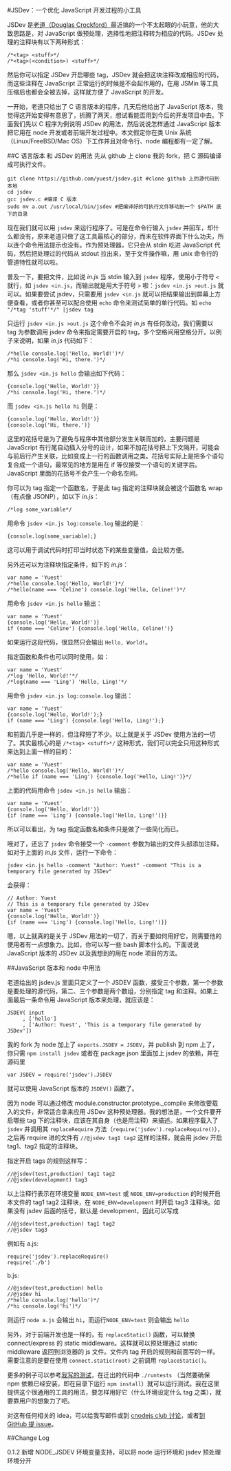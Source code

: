 #JSDev：一个优化 JavaScript 开发过程的小工具

JSDev 是[老道（Douglas Crockford）][doug]最近搞的一个不太起眼的小玩意，他的大致思路是，对 JavaScript 做预处理，选择性地把注释转为相应的代码。JSDev 处理的注释块有以下两种形式：

[doug]: http://www.crockford.com "JavaScript 编程界的大神，《JavaScript语言精粹》一书的作者，Yahoo! 的程序员 Douglas Crockford"

    /*<tag> <stuff>*/
    /*<tag>(<condition>) <stuff>*/

然后你可以指定 JSDev 开启哪些 tag，JSDev 就会把这块注释改成相应的代码，而这些注释在 JavaScript 正常运行的时候是不会起作用的，在用 JSMin 等工具压缩后也都会全被去掉，这样就方便了 JavaScript 的开发。

一开始，老道只给出了 C 语言版本的程序，几天后他给出了 JavaScript 版本，我觉得这开始变得有意思了，折腾了两天，想试看能否用到今后的开发项目中去。下面我们先以 C 程序为例说明 JSDev 的用法，然后说说怎样通过 JavaScript 版本把它用在 node 开发或者前端开发过程中。本文假定你在类 Unix 系统（Linux/FreeBSD/Mac OS）下工作并且对命令行、node 编程都有一定了解。

##C 语言版本 和 JSDev 的用法
先从 github 上 clone 我的 fork，把 C 源码编译成可执行文件。

    git clone https://github.com/yuest/jsdev.git #clone github 上的源代码到本地
    cd jsdev
    gcc jsdev.c #编译 C 版本
    sudo mv a.out /usr/local/bin/jsdev #把编译好的可执行文件移动到一个 $PATH 底下的目录

现在我们就可以用 `jsdev` 来运行程序了。可是在命令行输入 `jsdev` 并回车，却什么都没有，原来老道只做了这工具最核心的部分，而未在软件界面下什么功夫，所以连个命令用法提示也没有。作为预处理器，它只会从 stdin 吃进 JavaScript 代码，然后把处理过的代码从 stdout 拉出来，至于文件操作嘛，用 unix 命令行的管道特性就可以啦。

普及一下，要把文件，比如说 *in.js* 当 stdin 输入到 `jsdev` 程序，使用小于符号 `<` 就行，如 `jsdev <in.js`，而输出就是用大于符号 `>` 啦：`jsdev <in.js >out.js` 就可以。如果要尝试 jsdev，只需要用 `jsdev <in.js` 就可以把结果输出到屏幕上方便查看，或者你甚至可以配合使用 `echo` 命令来测试简单的单行代码。如 `echo "/*tag 'stuff'*/" |jsdev tag`

只运行 `jsdev <in.js >out.js` 这个命令不会对 *in.js* 有任何改动，我们需要以 tag 为参数调用 jsdev 命令来指定需要开启的 tag，多个空格间用空格分开。以例子来说明，如果 *in.js* 代码如下：

    /*hello console.log('Hello, World!')*/
    /*hi console.log('Hi, there.')*/

那么 `jsdev <in.js hello` 会输出如下代码：

    {console.log('Hello, World!')}
    /*hi console.log('Hi, there.')*/

而 `jsdev <in.js hello hi` 则是：

    {console.log('Hello, World!')}
    {console.log('Hi, there.')}

这里的花括号是为了避免与程序中其他部分发生关联而加的，主要问题是 JavaScript 有行尾自动插入分号的设计，如果不加花括号把上下文隔开，可能会与前后行产生关联，比如变成上一行的函数调用之类。花括号实际上是把多个语句复合成一个语句，最常见的地方是用在 if 等仅接受一个语句的关键字后。JavaScript 里面的花括号不会产生一个命名空间。

你可以为 tag 指定一个函数名，于是此 tag 指定的注释块就会被这个函数名 wrap（有点像 JSONP），如以下 *in.js*：

    /*log some_variable*/

用命令 `jsdev <in.js log:console.log` 输出的是：

    {console.log(some_variable);}

这可以用于调试代码时打印当时状态下的某些变量值，会比较方便。

另外还可以为注释块指定条件，如下的 *in.js*：

    var name = 'Yuest'
    /*hello console.log('Hello, World!')*/
    /*hello(name === 'Celine') console.log('Hello, Celine!')*/

用命令 `jsdev <in.js hello` 输出：

    var name = 'Yuest'
    {console.log('Hello, World!')}
    if (name === 'Celine') {console.log('Hello, Celine!')}

如果运行这段代码，很显然只会输出 `Hello, World!`。

指定函数和条件也可以同时使用，如：

    var name = 'Yuest'
    /*log 'Hello, World!'*/
    /*log(name === 'Ling') 'Hello, Ling!'*/

用命令 `jsdev <in.js log:console.log` 输出：

    var name = 'Yuest'
    {console.log('Hello, World!');}
    if (name === 'Ling') {console.log('Hello, Ling!');}

和前面几乎是一样的，但注释短了不少。以上就是关于 JSDev 使用方法的一切了。其实最核心的是 `/*<tag> <stuff>*/` 这种形式，我们可以完全只用这种形式来达到上面一样的目的：

    var name = 'Yuest'
    /*hello console.log('Hello, World!')*/
    /*hello if (name === 'Ling') {console.log('Hello, Ling!')}*/

上面的代码用命令 `jsdev <in.js hello` 输出：

    var name = 'Yuest'
    {console.log('Hello, World!')}
    {if (name === 'Ling') {console.log('Hello, Ling!')}}

所以可以看出，为 tag 指定函数名和条件只是做了一些简化而已。

哦对了，还忘了 `jsdev` 命令接受一个 `-comment` 参数为输出的文件头部添加注释，如对于上面的 *in.js* 文件，运行一下命令：

    jsdev <in.js hello -comment "Author: Yuest" -comment "This is a temporary file generated by JSDev"

会获得：

    // Author: Yuest
    // This is a temporary file generated by JSDev
    var name = 'Yuest'
    {console.log('Hello, World!')}
    {if (name === 'Ling') {console.log('Hello, Ling!')}}
    
嗯，以上就真的是关于 JSDev 用法的一切了，而关于要如何用好它，则需要他的使用者有一点想象力。比如，你可以写一些 bash 脚本什么的。下面说说 JavaScript 版本的 JSDev 以及我想到的用在 node 项目的方法。

##JavaScript 版本和 node 中用法

老道给出的 jsdev.js 里面只定义了一个 JSDEV 函数，接受三个参数，第一个参数是要处理的源代码，第二、三个参数是两个数组，分别指定 tag 和注释。如果上面最后一条命令用 JavaScript 版本来处理，就应该是：

    JSDEV( input
         , ['hello']
         , ['Author: Yuest', 'This is a temporary file generated by JSDev'])
         
我的 fork 为 node 加上了 `exports.JSDEV = JSDEV`，并 publish 到 npm 上了，你只需 `npm install jsdev` 或者在 package.json 里面加上 jsdev 的依赖，并在源码里

    var JSDEV = require('jsdev').JSDEV
    
就可以使用 JavaScript 版本的 `JSDEV()` 函数了。
         
因为 node 可以通过修改 module.constructor.prototype._compile 来修改要载入的文件，非常适合拿来应用 JSDev 这种预处理器。我的想法是，一个文件要开启哪些 tag 下的注释块，应该在其自身（也是用注释）来描述。如果程序载入了 `jsdev` 并调用其 `replaceRequire` 方法（`require('jsdev').replaceRequire()`），之后再 require 进的文件有 `//@jsdev tag1 tag2` 这样的注释，就会用 jsdev 开启 tag1、tag2 指定的注释块。

指定开启 tags 的规则这样写：

    //@jsdev(test,production) tag1 tag2
    //@jsdev(development) tag3
    
以上注释行表示在环境变量 `NODE_ENV=test` 或 `NODE_ENV=production` 的时候开启本文件的 tag1 tag2 注释块，在 `NODE_ENV=development` 时开启 tag3 注释块。如果没有 jsdev 后面的括号，默认是 development，因此可以写成

    //@jsdev(test,production) tag1 tag2
    //@jsdev tag3

例如有 a.js:

    require('jsdev').replaceRequire()
    require('./b')
    
b.js:

    //@jsdev(test,production) hello
    //@jsdev hi
    /*hello console.log('hello')*/
    /*hi console.log('hi')*/
    
则运行 `node a.js` 会输出 `hi`，而运行`NODE_ENV=test` 则会输出 `hello`

另外，对于前端开发也是一样的，有 `replaceStatic()` 函数，可以替换 connect/express 的 static middleware。这样就可以预处理通过 static middleware 返回到浏览器的 js 文件。文件内 tag 开启的规则和前面写的一样。需要注意的是要在使用 `connect.static(root)` 之前调用 `replaceStatic()`。

更多的例子可以参考[我写的测试][test]，在迁出的代码中 `./runtests` （当然要确保 npm 依赖已经安装，即在目录下运行 `npm install`）就可以运行测试。我在这里提供这个很通用的工具的用法，要怎样用好它（什么环境设定什么 tag 之类），就要靠用户的想象力了吧。

[test]: https://github.com/yuest/jsdev/tree/master/test

对这有任何相关的 idea，可以给我写邮件或到 [cnodejs club 讨论][discuss]，或者[到 GitHub 提 issue][issue]。

[discuss]: http://club.cnodejs.org/topic/4f3b65a1b43c3c846a05518c
[issue]: https://github.com/yuest/jsdev/issues

##Change Log

0\.1.2 新增 NODE_JSDEV 环境变量支持，可以将 node 运行环境和 jsdev 预处理环境分开

